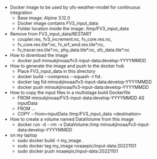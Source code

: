 - Docker image to be used by ufs-weather-model for continuous integration
  - Base image: Alpine 3.12.0
  - Docker image contains FV3\_input\_data
  - Folder location inside the image: /tmp/FV3\_input\_data
- Remove from FV3\_input\_data/RESTART
  - coupler.res, fv3\_increment.nc, fv\_core.res.nc,
  - fv\_core.res.tile\*.nc, fv\_srf\_wnd.res.tile\*.nc,
  - fv\_tracer.res.tile\*.nc, phy\_data.tile\*.nc, sfc\_data.tile\*.nc
- How to download the image
  - docker pull minsukjinoaa/fv3-input-data:develop-YYYYMMDD
- How to generate the image and push to the docker hub
  - Place FV3\_input\_data in this directory
  - docker build --compress --squash -t fid .
  - docker tag fid minsukjinoaa/fv3-input-data:develop-YYYYMMDD
  - docker push minsukjinoaa/fv3-input-data:develop-YYYYMMDD
- How to copy the input files in a multistage build Dockerfile
  - FROM minsukjinoaa/FV3-input-data:develop-YYYYMMDD AS inputData
  - FROM ...
  - COPY --from=inputData /tmp/FV3\_input\_data &lt;destination&gt;
- How to create a volume named DataVolume from this image
  - docker run -d --rm -v DataVolume:/tmp minsukjinoaa/fv3-input-data:develop-YYYYMMDD
- on my laptop
  - sudo docker build -t my_image .
  - sudo docker tag my_image noaaepic/input-data:20221101
  - sudo docker push noaaepic/input-data:20221101
